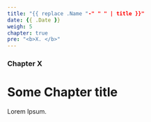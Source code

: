 ```yaml
---
title: "{{ replace .Name "-" " " | title }}"
date: {{ .Date }}
weigh: 5
chapter: true
pre: "<b>X. </b>"
---
```


### Chapter X

# Some Chapter title

Lorem Ipsum.